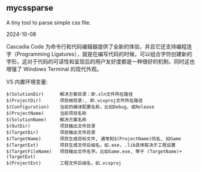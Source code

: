## mycssparse


A tiny tool to parse simple css file.

2024-10-08


Cascadia Code 为命令行和代码编辑器提供了全新的体验，并且它还支持编程连字（Programming Ligatures），就是在编写代码的时候，可以组合字符创建新的字形，这对于代码的可读性和呈现后的用户友好度都是一种很好的机制，同时这也增强了 Windows Terminal 的现代外观。

VS 内置环境变量:

	$(SolutionDir) 	    解决方案目录：即.sln文件所在路径
	$(ProjectDir) 	    项目根目录:, 即.vcxproj文件所在路径
	$(Configuration)    当前的编译配置名称，比如Debug，或Release
	$(ProjectName) 	    当前项目名称
	$(SolutionName)     解决方案名称
	$(OutDir)           项目输出文件目录
	$(TargetDir)        项目输出文件目录
	$(TargetName)       项目生成目标文件, 通常和$(ProjectName)同名, 如Game
	$(TargetExt)        项目生成文件后缀名，如.exe, .lib具体取决于工程设置
	$(TargetFileName)   项目输出文件名字。比如Game.exe, 等于 (TargetName)+(TargetExt)
	$(ProjectExt)       工程文件后缀名，如.vcxproj
